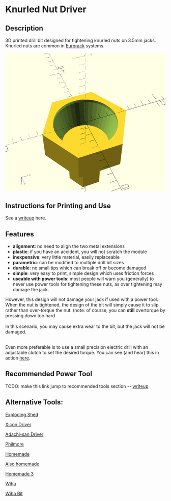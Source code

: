 # Knurled Nut Driver
## Description
3D printed drill bit designed for tightening knurled nuts on 3.5mm jacks.<br>
Knurled nuts are common in [Eurorack](http://www.doepfer.de/a100_man/a100m_e.htm) systems.

![Knurled Nut Suction Cup](https://raw.githubusercontent.com/4b11b4/knurled-nut-driver/master/img/cyl.png)

## Instructions for Printing and Use
See a [writeup](https://4b11b4.com/k2nd.html) here.

## Features
* __alignment__: no need to align the two metal extensions
* __plastic__: if you have an accident, you will not scratch the module
* __inexpensive__: very little material, easily replaceable
* __parametric__: can be modified to multiple drill bit sizes
* __durable__: no small tips which can break off or become damaged
* __simple__: very easy to print, simple design which uses friction forces
* __useable with power tools__: most people will warn you
  (generally) to never use
  power tools for tightening these nuts, as over tightening may damage the
  jack.

However, this design will not damage your jack
if used with a power tool.
When the nut is tightened, the design of the
bit will simply cause it to slip rather than over-torque the nut.
(note: of course, you can <b>still</b> overtorque by pressing down too hard
<br><br>
In this scenario, you may cause extra wear
to the bit, but the jack will not be damaged.<br><br>

Even more preferable is to use a small precision electric drill with an
adjustable clutch to set the desired torque. You can see (and hear) this
in action [here](https://www.youtube.com/watch?v=a87VO5FZRd8).

## Recommended Power Tool
TODO: make this link jump to recommended tools section
-- [writeup](https://4b11b4.com/k2nd.html)

## Alternative Tools:
[Exploding Shed](https://www.exploding-shed.com/shop-catalogue/various/)

[Xicon Driver](https://www2.mouser.com/ProductDetail/Xicon/382-0006/?qs=sGAEpiMZZMv9NFGNGF1lwkQZlGfFTqj%252b)

[Adachi-san Driver](http://www.tabiwallah.com/radiowallah/shops/jacknut.html)

[Philmore](https://www.fullcompass.com/prod/026125-philmore-nt500-knurled-nut-tool-)

[Homemade](https://www.muffwiggler.com/forum/viewtopic.php?t=114781&start=all&postdays=0&postorder=asc)

[Also homemade](https://www.muffwiggler.com/forum/viewtopic.php?t=5408)

[Homemade 3](http://www.n1gy.com/homebrewed-audio-jack-tool.html)

[Wiha](https://www.wihatools.com/precision-nut-driver-3-5-x-60mm)

[Wiha Bit](https://www.wihatools.com/sys-4-nut-driver-blade-3-5mm)
